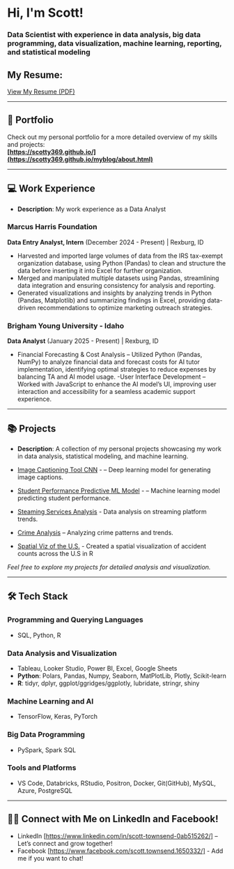 # Hi, I'm Scott!
### Data Scientist with experience in data analysis, big data programming, data visualization, machine learning, reporting, and statistical modeling

## My Resume: 

[View My Resume (PDF)](https://github.com/scotty369/Resume-Quarto/blob/main/resume_scott.pdf)

---

## 🚀 Portfolio
Check out my personal portfolio for a more detailed overview of my skills and projects:  
**[https://scotty369.github.io/](https://scotty369.github.io/myblog/about.html)**

---

## 💻 Work Experience

- **Description**: My work experience as a Data Analyst

### Marcus Harris Foundation  
**Data Entry Analyst, Intern** (December 2024 - Present) | Rexburg, ID  
- Harvested and imported large volumes of data from the IRS tax-exempt organization database, using Python (Pandas) to clean and structure the data before inserting it into Excel for further organization.
- Merged and manipulated multiple datasets using Pandas, streamlining data integration and ensuring consistency for analysis and reporting.
- Generated visualizations and insights by analyzing trends in Python (Pandas, Matplotlib) and summarizing findings in Excel, providing data-driven recommendations to optimize marketing outreach strategies. 

### Brigham Young University - Idaho  
**Data Analyst** (January 2025 - Present) | Rexburg, ID  
- Financial Forecasting & Cost Analysis – Utilized Python (Pandas, NumPy) to analyze financial data and forecast costs for AI tutor implementation, identifying optimal strategies to reduce expenses by balancing TA and AI model usage.
-User Interface Development – Worked with JavaScript to enhance the AI model’s UI, improving user interaction and accessibility for a seamless academic support experience.
---

## 📚 Projects
- **Description**: A collection of my personal projects showcasing my work in data analysis, statistical modeling, and machine learning.  

- [Image Captioning Tool CNN](https://github.com/scotty369/Senior-Data-Science-Project/blob/main/README.md) - – Deep learning model for generating image captions.
- [Student Performance Predictive ML Model](https://colab.research.google.com/drive/1romN7rSYlLUdeQDgiWT-y3XRiqSOpjlc) - – Machine learning model predicting student performance.
- [Steaming Services Analysis](https://github.com/scotty369/Streaming_Services/blob/main/README.md) - Data analysis on streaming platform trends.
- [Crime Analysis](https://github.com/scotty369/Personal----Projects/blob/main/README.md) – Analyzing crime patterns and trends.
- [Spatial Viz of the U.S.](https://scotty369.github.io/Blog_Project/projects/Spatial_View/) - Created a spatial visualization of accident counts across the U.S in R

*Feel free to explore my projects for detailed analysis and visualization.*

---

## 🛠️ Tech Stack 

### Programming and Querying Languages
- SQL, Python, R

### Data Analysis and Visualization
- Tableau, Looker Studio, Power BI, Excel, Google Sheets
- **Python**: Polars, Pandas, Numpy, Seaborn, MatPlotLib, Plotly, Scikit-learn
- **R**: tidyr, dplyr, ggplot/ggridges/ggplotly, lubridate, stringr, shiny

### Machine Learning and AI
- TensorFlow, Keras, PyTorch

### Big Data Programming
- PySpark, Spark SQL

### Tools and Platforms
- VS Code, Databricks, RStudio, Positron, Docker, Git(GitHub), MySQL, Azure, PostgreSQL

---

## 👋🏻 Connect with Me on LinkedIn and Facebook!
- LinkedIn [https://www.linkedin.com/in/scott-townsend-0ab515262/] – Let’s connect and grow together!
- Facebook [https://www.facebook.com/scott.townsend.1650332/] - Add me if you want to chat!
